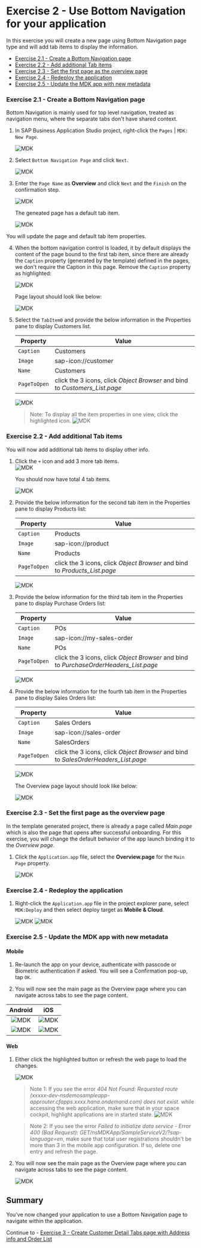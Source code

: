 # Exercise 2 - Use Bottom Navigation for your application

In this exercise you will create a new page using Bottom Navigation page type and will add tab items to display the information.

- [Exercise 2.1 - Create a Bottom Navigation page](#exercise-21---create-a-bottom-navigation-page)
- [Exercise 2.2 - Add additional Tab items](#exercise-22---add-additional-tab-items)
- [Exercise 2.3 - Set the first page as the overview page](#exercise-23---set-the-first-page-as-the-overview-page)
- [Exercise 2.4 - Redeploy the application](#exercise-24---redeploy-the-application)
- [Exercise 2.5 - Update the MDK app with new metadata](#exercise-25---update-the-mdk-app-with-new-metadata)

### Exercise 2.1 - Create a Bottom Navigation page

Bottom Navigation is mainly used for top level navigation, treated as navigation menu, where the separate tabs don't have shared context.

1. In SAP Business Application Studio project, right-click the `Pages` | `MDK: New Page`.

    ![MDK](images/img-1.png)
   
2. Select `Bottom Navigation Page` and click `Next`.

    ![MDK](images/img-2.png)

3. Enter the `Page Name` as **Overview** and click `Next` and the `Finish` on the confirmation step.

    ![MDK](images/img-3.png)

   The geneated page has a default tab item. 

    ![MDK](images/img-4.png)

  You will update the page and default tab item properties.

4. When the bottom navigation control is loaded, it by default displays the content of the page bound to the first tab item, since there are already the `Caption` property (generated by the template) defined in the pages, we don't require the Caption in this page. Remove the `Caption` property as highlighted:

    ![MDK](images/img-5.png)

    Page layout should look like below:

    ![MDK](images/img-4.1.png)

5. Select the `TabItem0` and provide the below information in the Properties pane to display Customers list. 

    | Property | Value |
    |----|----|
    | `Caption`| Customers |
    | `Image`| sap-icon://customer |
    | `Name`| Customers |
    | `PageToOpen` | click the 3 icons, click *Object Browser* and bind to *Customers_List.page* |

      ![MDK](images/img-6.png)

    >Note: To display all the item properties in one view, click the highlighted icon. 
      ![MDK](images/img-7.png)

### Exercise 2.2 - Add additional Tab items
You will now add additional tab items to display other info.
1. Click the `+` icon and add 3 more tab items.    
    ![MDK](images/img-8.png)

    You should now have total 4 tab items.

    ![MDK](images/img-9.png)

2. Provide the below information for the second tab item in the Properties pane to display Products list:  

    | Property | Value |
    |----|----|
    | `Caption`| Products |
    | `Image`| sap-icon://product |
    | `Name`| Products |
    | `PageToOpen` | click the 3 icons, click *Object Browser* and bind to *Products_List.page* |

    ![MDK](images/img-10.png)

3. Provide the below information for the third tab item in the Properties pane to display Purchase Orders list: 

    | Property | Value |
    |----|----|
    | `Caption`| POs |
    | `Image`| sap-icon://my-sales-order  |
    | `Name`| POs |
    | `PageToOpen` | click the 3 icons, click *Object Browser* and bind to *PurchaseOrderHeaders_List.page* |

    ![MDK](images/img-11.png)

4. Provide the below information for the fourth tab item in the Properties pane to display Sales Orders list: 

    | Property | Value |
    |----|----|
    | `Caption`| Sales Orders |
    | `Image`| sap-icon://sales-order |
    | `Name`| SalesOrders |
    | `PageToOpen` | click the 3 icons, click *Object Browser* and bind to *SalesOrderHeaders_List.page* |

    ![MDK](images/img-12.png)

    The Overview page layout should look like below:

    ![MDK](images/img-12.1.png)

### Exercise 2.3 - Set the first page as the overview page

In the template generated project, there is already a page called *Main.page* which is also the page that opens after successful onboarding. For this exercise, you will change the default behavior of the app launch binding it to the *Overview page*.

1. Click the `Application.app` file, select the **Overview.page** for the `Main Page` property.

    ![MDK](images/img-13.png)

### Exercise 2.4 - Redeploy the application

1. Right-click the `Application.app` file in the project explorer pane, select `MDK:Deploy` and then select deploy target as **Mobile & Cloud**.

    ![MDK](images/img-14.png)
    ![MDK](images/img-15.png)


### Exercise 2.5 - Update the MDK app with new metadata

#### Mobile
1. Re-launch the app on your device, authenticate with passcode or Biometric authentication if asked. You will see a Confirmation pop-up, tap `OK`. 

1. You will now see the main page as the Overview page where you can navigate across tabs to see the page content.

  Android             |  iOS
:-------------------------:|:-------------------------:
![MDK](images/img-16.png)  |  ![MDK](images/img-18.png)
![MDK](images/img-17.png)  |  ![MDK](images/img-19.png)


#### Web

1. Either click the highlighted button or refresh the web page to load the changes.

    ![MDK](images/img-20.png)

    >Note 1: If you see the error *404 Not Found: Requested route (xxxxx-dev-nsdemosampleapp-approuter.cfapps.xxxx.hana.ondemand.com) does not exist.* while accessing the web application, make sure that in your space cockpit, highlight applications are in started state.
    ![MDK](images/img-21.png)

    >Note 2: If you see the error *Failed to initialize data service - Error 400 (Bad Request): GET/nsMDKApp/SampleServiceV2/?sap-language=en*, make sure that total user registrations shouldn't be more than 3 in the mobile app configuration. If so, delete one entry and refresh the page.

2.  You will now see the main page as the Overview page where you can navigate across tabs to see the page content.

    ![MDK](images/img-22.png)

## Summary

You've now changed your application to use a Bottom Navigation page to navigate within the application.

Continue to - [Exercise 3 - Create Customer Detail Tabs page with Address info and Order List](../ex3/README.md)